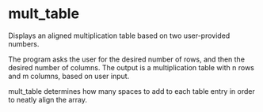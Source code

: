 # mult_table
Displays an aligned multiplication table based on two user-provided numbers.

The program asks the user for the desired number of rows, and then the desired number of columns.
The output is a multiplication table with n rows and m columns, based on user input.

mult_table determines how many spaces to add to each table entry in order to neatly align the array.
